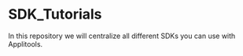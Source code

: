 # SDK_Tutorials

In this repository we will centralize all different SDKs you can use with Applitools.